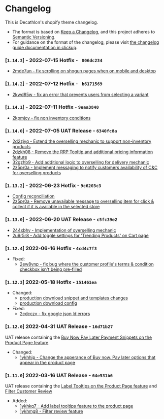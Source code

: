 # Changelog
This is Decathlon's shopify theme changelog.

- The format is based on [Keep a Changelog](https://keepachangelog.com/en/1.0.0/),
and this project adheres to [Semantic Versioning](https://semver.org/spec/v2.0.0.html).
- For guidance on the format of the changelog, please visit [the changelog guide documentation in clickup](https://app.clickup.com/2702900/v/dc/2jfhm-1108).

### [`1.14.3`] - 2022-07-15 Hotfix - ` 806dc234`
- [2mde7un - fix scrolling on shogun pages when on mobile and desktop](https://github.com/dktunited/decathlon-shopify-theme-australia/search?q=2mde7un&type=commits)

### [`1.14.2`] - 2022-07-12 Hotfix - ` b6171569`
- [2kwd85w - fix an error that prevents users from selecting a variant](https://github.com/dktunited/decathlon-shopify-theme-australia/search?q=2kwd85w&type=commits)

### [`1.14.1`] - 2022-07-11 Hotfix - `9eaa3840`
- [2kpmjcy - fix non inventory conditions](https://github.com/dktunited/decathlon-shopify-theme-australia/search?q=2kpmjcy&type=commits)

### [`1.14.0`] - 2022-07-05 UAT Release - `6340fc8a`
- [2d2zjyq - Extend the overselling mechanic to support non-inventory products](https://github.com/dktunited/decathlon-shopify-theme-australia/search?q=2d2zjyq&type=commits)
- [2dzkh08 - Remove the RRP Tooltip and additional pricing information feature](https://github.com/dktunited/decathlon-shopify-theme-australia/search?q=2dzkh08&type=commits)
- [32gzhb9 - Add additional logic to overselling for delivery mechanic](https://github.com/dktunited/decathlon-shopify-theme-australia/search?q=32gzhb9&type=commits)
- [2z5pr0a - Implement messaging to notify customers availability of C&C for overselling products](https://github.com/dktunited/decathlon-shopify-theme-australia/search?q=2z5pr0a&type=commits)

### [`1.13.2`] - 2022-06-23 Hotfix - `9c6203c3`
- [Config reconciliation](https://github.com/dktunited/decathlon-shopify-theme-australia/commit/f2a5aa2fc27ce5c031a867af45c68139fff6b224)
- [2z5pr0a - Remove unavailable message to overselling item for click & collect if it is available in the selected store](https://github.com/dktunited/decathlon-shopify-theme-australia/commit/9c6203c312bc0966410f8b614227afaaf8a0ebfd)

### [`1.13.0`] - 2022-06-20 UAT Release - `c5fc39e2`
- [244xbhv - Implementation of overselling mechanic](https://github.com/dktunited/decathlon-shopify-theme-australia/search?q=244xbhv&type=commits)
- [2u9r5r8 - Add toggle settings for 'Trending Products' on Cart page](https://github.com/dktunited/decathlon-shopify-theme-australia/search?q=2u9r5r8&type=commits)

### [`1.12.4`] 2022-06-16 Hotfix - `4cd4c7f3`
- Fixed:
  - [2ew8vnp - fix bug where the customer profile's terms & condition checkbox isn't being pre-filled](https://github.com/dktunited/decathlon-shopify-theme-australia/commit/4cd4c7f385d276f958ffb639a07b2ec14b111434)

### [`1.12.3`] 2022-05-18 Hotfix - `151461ea`
- Changed:
  - [production download snippet and templates changes](https://github.com/dktunited/decathlon-shopify-theme-australia/commit/0c9c017937b4cdd9248d3eabc71b181a94808f5d)
  - [production download config](https://github.com/dktunited/decathlon-shopify-theme-australia/commit/17b8253432e27fb140d12b10e2fd456d18f07ab1)
- Fixed:
  - [2cdcczv - fix google json ld errors](https://github.com/dktunited/decathlon-shopify-theme-australia/commit/151461ea0d92101a2a6a77e8e708f69a70094d72)

### [`1.12.0`] 2022-04-31 UAT Release - `16d71b27`
UAT release containing the [Buy Now Pay Later Payment Snippets on the Product Page feature](https://app.clickup.com/t/23ej6h0).
- Changed:
  - [1ykhhjp - Change the apperance of Buy now, Pay later options that appear in the product page ](https://github.com/dktunited/decathlon-shopify-theme-australia/search?q=1ykhhjp&type=commits)

### [`1.11.0`] 2022-03-16 UAT Release - `64e531b6`
UAT release containing the [Label Tooltips  on the Product Page feature](https://app.clickup.com/t/1ykhkq7) and [Filter Customer Review](https://app.clickup.com/t/1ykhmg8)
- Added:
  - [1ykhkq7 - Add label tooltips feature to the product page](https://github.com/dktunited/decathlon-shopify-theme-australia/search?q=1ykhkq7&type=commits)
  - [1ykhmg8 - Filter review feature](https://github.com/dktunited/decathlon-shopify-theme-australia/search?q=1ykhmg8&type=commits)
